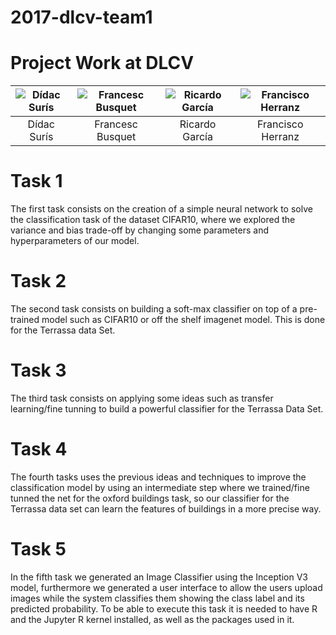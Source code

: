 # 2017-dlcv-team1
# Project Work at DLCV



| ![Dídac Surís][image-didac] | ![Francesc Busquet][image-francesc] | ![Ricardo García][image-ricardo] | ![Francisco Herranz][image-francisco] | 
| :---: | :---: | :---: | :---: |
| Dídac Surís | Francesc Busquet | Ricardo García | Francisco Herranz | 



# Task 1

The first task consists on the creation of a simple neural network to solve the classification task of the dataset CIFAR10, where we explored the variance and bias trade-off by changing some parameters and hyperparameters of our model.


# Task 2

The second task consists on building a soft-max classifier on top of a pre-trained model such as CIFAR10 or off the shelf imagenet model. This is done for the Terrassa data Set.

# Task 3
The third task consists on applying some ideas such as transfer learning/fine tunning to build a powerful classifier for the Terrassa Data Set.


# Task 4
The fourth tasks uses the previous ideas and techniques to improve the classification model by using an intermediate step where we trained/fine tunned the net for the oxford buildings task, so our classifier for the Terrassa data set can learn the features of buildings in a more precise way.


# Task 5

In the fifth task we generated an Image Classifier using the Inception V3 model, furthermore we generated a user interface to allow the users upload images while the system classifies them showing the class label and its predicted probability.
To be able to execute this task it is needed to have R and the Jupyter R kernel installed, as well as the packages used in it.




<!--Images-->
[image-didac]: https://media.licdn.com/mpr/mpr/shrinknp_200_200/AAEAAQAAAAAAAAZZAAAAJGE5ZGE5NzFmLTc1ZmYtNDYxNC04MGQ0LTc0ZDI3ZGM2ZDMwMA.jpg "Dídac Surís"
[image-francesc]: https://media.licdn.com/mpr/mpr/shrinknp_200_200/AAEAAQAAAAAAAAlHAAAAJDExYmYwMTQyLTYwZDAtNDk4YS1iYTg2LTM0YmIxNDE0Y2MxNw.jpg "Francesc Busquet"
[image-ricardo]: http://i.imgur.com/WAy0AbA.png "Ricardo Gutierrez"
[image-francisco]: https://i.imgur.com/dzdhyk5.png "Francisco Herranz"


